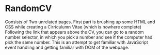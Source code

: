 # RandomCV
Consists of Two unrelated pages.
First part is brushing up some HTML and CSS while creating a Cirriculumn Vitae (which is nowhere complete)
Following the link that appears above the CV, you can go to a random number selector, in which you pick a number and see if the computer had pick the same number. This is an attempt to get familiar with JavaScript event handling and getting familiar with DOM of the webpage.

